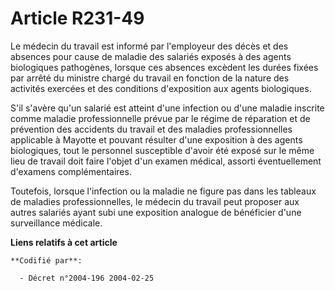# Article R231-49

Le médecin du travail est informé par l'employeur des décès et des absences pour cause de maladie des salariés exposés à des
agents biologiques pathogènes, lorsque ces absences excèdent les durées fixées par arrêté du ministre chargé du travail en
fonction de la nature des activités exercées et des conditions d'exposition aux agents biologiques.

S'il s'avère qu'un salarié est atteint d'une infection ou d'une maladie inscrite comme maladie professionnelle prévue par le
régime de réparation et de prévention des accidents du travail et des maladies professionnelles applicable à Mayotte et
pouvant résulter d'une exposition à des agents biologiques, tout le personnel susceptible d'avoir été exposé sur le même lieu
de travail doit faire l'objet d'un examen médical, assorti éventuellement d'examens complémentaires.

Toutefois, lorsque l'infection ou la maladie ne figure pas dans les tableaux de maladies professionnelles, le médecin du
travail peut proposer aux autres salariés ayant subi une exposition analogue de bénéficier d'une surveillance médicale.

**Liens relatifs à cet article**

	**Codifié par**:

	  - Décret n°2004-196 2004-02-25
